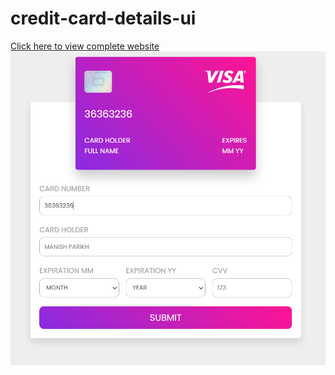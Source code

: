 # credit-card-details-ui
[Click here to view complete website](https://ajinkya-bhilare-au50.github.io/credit-card-details/)
![alt text](https://github.com/Ajinkya-Bhilare-au50/credit-card-details/blob/master/VISA.png)

